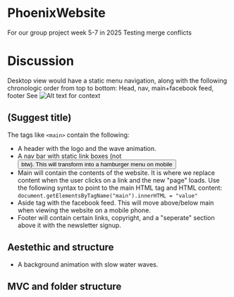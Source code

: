 # PhoenixWebsite
For our group project week 5-7 in 2025
Testing merge conflicts

# Discussion
Desktop view would have a static menu navigation, along with the following chronologic order from top to bottom: Head, nav, main+facebook feed, footer
See ![Alt text](image-link "Title") for context

## (Suggest title)
The tags like ``<main>`` contain the following:

- A header with the logo and the wave animation.
- A nav bar with static link boxes (not <button> btw). This will transform into a hamburger menu on mobile
- Main will contain the contents of the website. It is where we replace content when the user clicks on a link and the new "page" loads. Use the following syntax to point to the main HTML tag and HTML content: ```document.getElementsByTagName("main").innerHTML = "value"```
- Aside tag with the facebook feed. This will move above/below main when viewing the website on a mobile phone.
- Footer will contain certain links, copyright, and a "seperate" section above it with the newsletter signup.

## Aestethic and structure

- A background animation with slow water waves. 

## MVC and folder structure 

